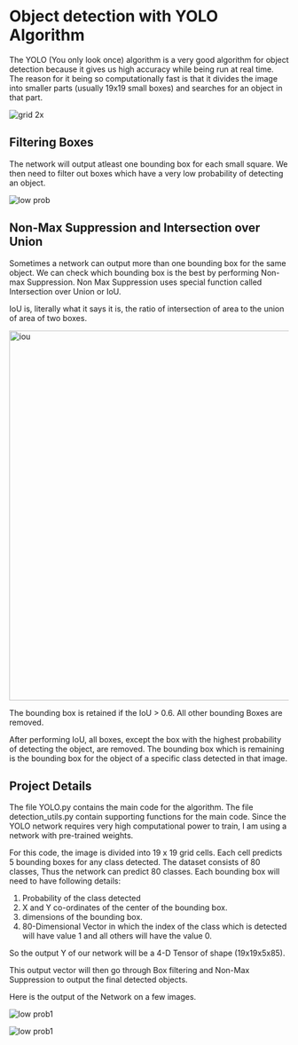 # Object detection with YOLO Algorithm

The YOLO (You only look once) algorithm is a very good algorithm for object detection because it gives us high accuracy while being run at real time. The reason for it being so computationally fast is that it divides the image into smaller parts (usually 19x19 small boxes) and searches for an object in that part. 

![grid 2x](https://user-images.githubusercontent.com/30028589/39106096-7952bd8c-4687-11e8-9cef-dda2ce9f4774.png)


## Filtering Boxes
The network will output atleast one bounding box for each small square. We then need to filter out boxes which have a very low probability of detecting an object.

![low prob](https://user-images.githubusercontent.com/30028589/39106201-1ef1bba8-4688-11e8-8f98-9a9703ee0362.png)


## Non-Max Suppression and Intersection over Union
Sometimes a network can output more than one bounding box for the same object. We can check which bounding box is the best by performing Non-max Suppression. Non Max Suppression uses special function called Intersection over Union or IoU.

IoU is, literally what it says it is, the ratio of intersection of area to the union of area of two boxes.

<img width="667" alt="iou" src="https://user-images.githubusercontent.com/30028589/39106740-bfa976be-468b-11e8-8bd4-b80f84154a37.png">

The bounding box is retained if the IoU > 0.6. All other bounding Boxes are removed.

After performing IoU, all boxes, except the box with the highest probability of detecting the object, are removed. The bounding box which is remaining is the bounding box for the object of a specific class detected in that image. 

## Project Details
The file YOLO.py contains the main code for the algorithm. The file detection_utils.py contain supporting functions for the main code. Since the YOLO network requires very high computational power to train, I am using a network with pre-trained weights. 

For this code, the image is divided into 19 x 19 grid cells. Each cell predicts 5 bounding boxes for any class detected.
The dataset consists of 80 classes, Thus the network can predict 80 classes. Each bounding box will need to have following details:

1. Probability of the class detected
2. X and Y co-ordinates of the center of the bounding box.
3. dimensions of the bounding box.
4. 80-Dimensional Vector in which the index of the class which is detected will have value 1 and all others will have the value 0. 

So the output Y of our network will be a 4-D Tensor of shape (19x19x5x85).

This output vector will then go through Box filtering and Non-Max Suppression to output the final detected objects.

Here is the output of the Network on a few images.

![low prob1](https://user-images.githubusercontent.com/30028589/39107922-63c28504-4693-11e8-87e7-5abc5e1b0414.png)

![low prob1](https://user-images.githubusercontent.com/30028589/39108310-98c68d84-4695-11e8-90e4-e392aa7901e3.png)
